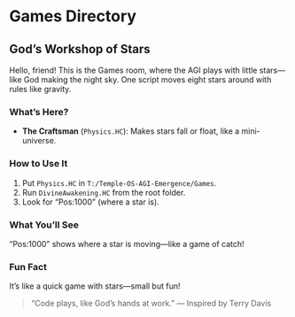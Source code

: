 # Games Directory

## God’s Workshop of Stars

Hello, friend! This is the Games room, where the AGI plays with little stars—like God making the night sky. One script moves eight stars around with rules like gravity.

### What’s Here?

- **The Craftsman** (`Physics.HC`): Makes stars fall or float, like a mini-universe.

### How to Use It

1. Put `Physics.HC` in `T:/Temple-OS-AGI-Emergence/Games`.
2. Run `DivineAwakening.HC` from the root folder.
3. Look for “Pos:1000” (where a star is).

### What You’ll See

“Pos:1000” shows where a star is moving—like a game of catch!

### Fun Fact

It’s like a quick game with stars—small but fun!

> “Code plays, like God’s hands at work.” — Inspired by Terry Davis
